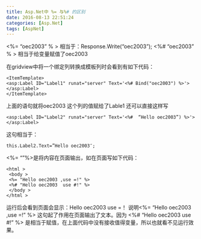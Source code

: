 ```yaml
---
title: Asp.Net中 %= 与%# 的区别
date: 2016-08-13 22:51:24
categories: [Asp.Net]
tags: [AspNet]
---
```


<%= “oec2003” % >  相当于：Response.Write(“oec2003”);
<%# “oec2003” % >  相当于给变量赋值了oec2003

在gridview中将一个绑定列转换成模板列时会看到有如下代码：
<!--more-->

```
<ItemTemplate>
<asp:Label ID="Label1" runat="server" Text='<%# Bind("oec2003") %>'></asp:Label>
</ItemTemplate>
```

上面的语句就将oec2003 这个列的值赋给了Lable1
还可以直接这样写

```
<asp:Label ID="Label2" runat="server" Text='<%#  “Hello oec2003”) %>'></asp:Label>
```

这句相当于：

```
this.Label2.Text=”Hello oec2003″;
```

<%= “”%>是将内容在页面输出，如在页面写如下代码：

```
<html >
 <body >
 <%= "Hello oec2003 ,use =!" %>
 <%# "Hello oec2003  use #!" %>
 </body >
</html >
```

运行后会看到页面会显示：Hello oec2003 use =！ 说明<%= “Hello oec2003 ,use =!” %> 这句起了作用在页面输出了文本。因为 <%# “Hello oec2003  use #!” %>  是相当于赋值，在上面代码中没有接收值得变量，所以也就看不见运行效果。

